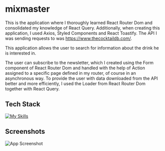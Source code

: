 # mixmaster

This is the application where I thoroughly learned React Router Dom and consolidated my knowledge of React Query. Additionally, when creating this application, I used Axios, Styled Components and React Toastify. The API I was sending requests to was https://www.thecocktaildb.com/. 

This application allows the user to search for information about the drink he is interested in. 

The user can subscribe to the newsletter, which I created using the Form component of React Router Dom and handled with the help of Action assigned to a specific page defined in my router, of course in an asynchronous way. To provide the user with data downloaded from the API better and more efficiently, I used the Loader from React Router Dom together with React Query.

## Tech Stack

[![My Skills](https://skillicons.dev/icons?i=js,react,html,css)](https://skillicons.dev)

## Screenshots

![App Screenshot](https://thumbs2.imgbox.com/97/21/7xgTYyih_t.png)
